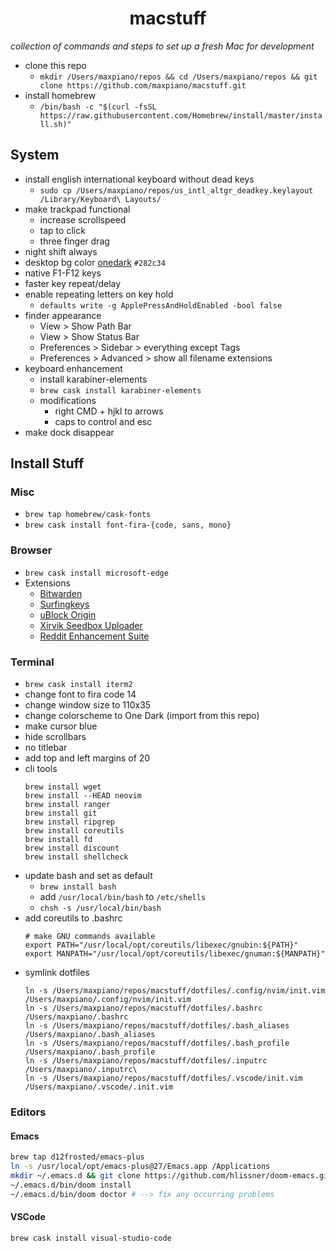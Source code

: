 <h1 align='center'>macstuff</h1>

*collection of commands and steps to set up a fresh Mac for development*

* clone this repo  
  * `mkdir /Users/maxpiano/repos && cd /Users/maxpiano/repos && git clone https://github.com/maxpiano/macstuff.git`
* install homebrew  
  * `/bin/bash -c "$(curl -fsSL https://raw.githubusercontent.com/Homebrew/install/master/install.sh)"`

## System
* install english international keyboard without dead keys
  * `sudo cp /Users/maxpiano/repos/us_intl_altgr_deadkey.keylayout /Library/Keyboard\ Layouts/`
* make trackpad functional
  * increase scrollspeed
  * tap to click
  * three finger drag
* night shift always
* desktop bg color [onedark](https://github.com/joshdick/onedark.vim) ```#282c34```
* native F1-F12 keys
* faster key repeat/delay
* enable repeating letters on key hold  
  * `defaults write -g ApplePressAndHoldEnabled -bool false`
* finder appearance
  * View > Show Path Bar
  * View > Show Status Bar
  * Preferences > Sidebar > everything except Tags
  * Preferences > Advanced > show all filename extensions
* keyboard enhancement
  * install karabiner-elements  
  * `brew cask install karabiner-elements`
  * modifications
    * right CMD + hjkl to arrows
    * caps to control and esc
* make dock disappear

## Install Stuff
### Misc
  * `brew tap homebrew/cask-fonts`
  * `brew cask install font-fira-{code, sans, mono}`
### Browser
  * `brew cask install microsoft-edge`
  * Extensions
    * [Bitwarden](https://chrome.google.com/webstore/detail/bitwarden-free-password-m/nngceckbapebfimnlniiiahkandclblb)
    * [Surfingkeys](https://chrome.google.com/webstore/detail/surfingkeys/gfbliohnnapiefjpjlpjnehglfpaknnc)
    * [uBlock Origin](https://chrome.google.com/webstore/detail/ublock-origin/cjpalhdlnbpafiamejdnhcphjbkeiagm)
    * [Xirvik Seedbox Uploader](https://chrome.google.com/webstore/detail/xirvik-torrent-to-seedbox/gljdkkichjgocpdmiaachhlfccddcjgb)
    * [Reddit Enhancement Suite](https://chrome.google.com/webstore/detail/reddit-enhancement-suite/kbmfpngjjgdllneeigpgjifpgocmfgmb)
    
### Terminal
  * `brew cask install iterm2`
  * change font to fira code 14
  * change window size to 110x35
  * change colorscheme to One Dark (import from this repo)
  * make cursor blue
  * hide scrollbars
  * no titlebar
  * add top and left margins of 20
  * cli tools
    ```
    brew install wget
    brew install --HEAD neovim
    brew install ranger
    brew install git
    brew install ripgrep
    brew install coreutils
    brew install fd
    brew install discount
    brew install shellcheck
    ```
  * update bash and set as default
    * `brew install bash`
    * add `/usr/local/bin/bash` to `/etc/shells`
    * `chsh -s /usr/local/bin/bash`
  * add coreutils to .bashrc
    ```
    # make GNU commands available
    export PATH="/usr/local/opt/coreutils/libexec/gnubin:${PATH}"
    export MANPATH="/usr/local/opt/coreutils/libexec/gnuman:${MANPATH}"
    ```
  * symlink dotfiles
    ```
    ln -s /Users/maxpiano/repos/macstuff/dotfiles/.config/nvim/init.vim /Users/maxpiano/.config/nvim/init.vim
    ln -s /Users/maxpiano/repos/macstuff/dotfiles/.bashrc /Users/maxpiano/.bashrc
    ln -s /Users/maxpiano/repos/macstuff/dotfiles/.bash_aliases /Users/maxpiano/.bash_aliases
    ln -s /Users/maxpiano/repos/macstuff/dotfiles/.bash_profile /Users/maxpiano/.bash_profile
    ln -s /Users/maxpiano/repos/macstuff/dotfiles/.inputrc /Users/maxpiano/.inputrc\
    ln -s /Users/maxpiano/repos/macstuff/dotfiles/.vscode/init.vim /Users/maxpiano/.vscode/.init.vim
    ```
### Editors
#### Emacs
```bash
brew tap d12frosted/emacs-plus
ln -s /usr/local/opt/emacs-plus@27/Emacs.app /Applications
mkdir ~/.emacs.d && git clone https://github.com/hlissner/doom-emacs.git ~/.emacs.d
~/.emacs.d/bin/doom install
~/.emacs.d/bin/doom doctor # --> fix any occurring problems

```
#### VSCode
`brew cask install visual-studio-code`
